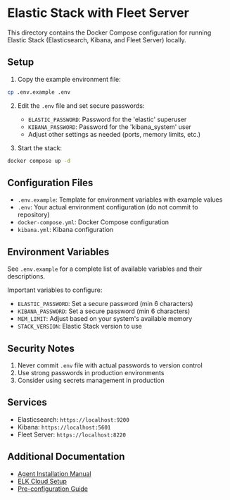 # Elastic Stack with Fleet Server

This directory contains the Docker Compose configuration for running Elastic Stack (Elasticsearch, Kibana, and Fleet Server) locally.

## Setup

1. Copy the example environment file:
```bash
cp .env.example .env
```

2. Edit the `.env` file and set secure passwords:
   - `ELASTIC_PASSWORD`: Password for the 'elastic' superuser
   - `KIBANA_PASSWORD`: Password for the 'kibana_system' user
   - Adjust other settings as needed (ports, memory limits, etc.)

3. Start the stack:
```bash
docker compose up -d
```

## Configuration Files

- `.env.example`: Template for environment variables with example values
- `.env`: Your actual environment configuration (do not commit to repository)
- `docker-compose.yml`: Docker Compose configuration
- `kibana.yml`: Kibana configuration

## Environment Variables

See `.env.example` for a complete list of available variables and their descriptions.

Important variables to configure:
- `ELASTIC_PASSWORD`: Set a secure password (min 6 characters)
- `KIBANA_PASSWORD`: Set a secure password (min 6 characters)
- `MEM_LIMIT`: Adjust based on your system's available memory
- `STACK_VERSION`: Elastic Stack version to use

## Security Notes

1. Never commit `.env` file with actual passwords to version control
2. Use strong passwords in production environments
3. Consider using secrets management in production

## Services

- Elasticsearch: `https://localhost:9200`
- Kibana: `https://localhost:5601`
- Fleet Server: `https://localhost:8220`

## Additional Documentation

- [Agent Installation Manual](Agent-install-manual.md)
- [ELK Cloud Setup](ELK-Cloud.md)
- [Pre-configuration Guide](Pre-config.md)
